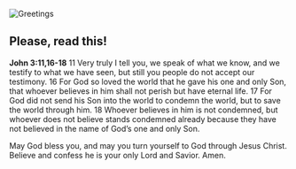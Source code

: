 ![Greetings](https://media.tenor.com/0muRp0H9hTsAAAAM/greetings.gif 'Greetings')

## Please, read this!

**John 3:11,16-18**
11 Very truly I tell you, we speak of what we know, and we testify to what we have seen, but still you people do not accept our testimony.
16 For God so loved the world that he gave his one and only Son, that whoever believes in him shall not perish but have eternal life.
17 For God did not send his Son into the world to condemn the world, but to save the world through him.
18 Whoever believes in him is not condemned, but whoever does not believe stands condemned already because they have not believed in the name of God’s one and only Son.


May God bless you, and may you turn yourself to God through Jesus Christ.
Believe and confess he is your only Lord and Savior.
Amen.
